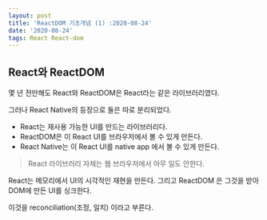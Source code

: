```yaml
---
layout: post
title: 'ReactDOM 기초개념 (1) :2020-08-24'
date: '2020-08-24'
tags: React React-dom
---
```


## React와 ReactDOM

몇 년 전만해도 React와 ReactDOM은 React라는 같은 라이브러리였다.

그러나 React Native의 등장으로 둘은 따로 분리되었다.

- React는 재사용 가능한 UI를 만드는 라이브러리다.
- ReactDOM은 이 React UI를 브라우저에서 볼 수 있게 만든다.
- React Native는 이 React UI를 native app 에서 볼 수 있게 만든다.

> React 라이브러리 자체는 웹 브라우저에서 아무 일도 안한다.

React는 메모리에서 UI의 시각적인 재현을 만든다. 그리고 ReactDOM 은 그것을 받아 DOM에 만든 UI를 싱크한다. 

이것을 reconciliation(조정, 일치) 이라고 부른다.


